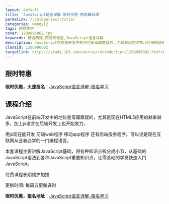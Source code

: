 ```yaml
---
layout: default
title: 'JavaScript语言详解-限时优惠-网易精品课'
permalink: /:categories/:title/
categories: wangyi2
tags: 网易提供
cover: 1208996802.jpg
keywords: 精选网课,网易云课堂,JavaScript语言详解
description: JavaScript在前端开发中的地位是毋庸置疑的，尤其是现在HTML5应用的越来越多，加上js语言在后端开发上也开始发
classid: 1208996802
targetlink: https://study.163.com/course/introduction/1208996802.htm?share=1&shareId=1025206652&utm_campaign=share&utm_medium=iphoneShare&utm_source=&utm_u=1025206652
---
```


## 限时特惠

**限时优惠，火速报名**：[JavaScript语言详解-报名学习](https://study.163.com/course/introduction/1208996802.htm?share=1&shareId=1025206652&utm_campaign=share&utm_medium=iphoneShare&utm_source=&utm_u=1025206652)

## 课程介绍

JavaScript在前端开发中的地位是毋庸置疑的，尤其是现在HTML5应用的越来越多，加上js语言在后端开发上也开始发力，

用js现在能开发 前端web程序 移动app程序 还有后端服务程序。可以说是现在互联网从业者必学的一门编程语言。

本套课程主要讲解JavaScript基础，将各种知识点拆分成小节，从基础的JavaScript语法到各种JavaScript重要知识点，让零基础的学员快速入门JavaScript。



付费课程长期维护加推

更新时间: 每周五更新课时

**限时优惠，报名地址**：[JavaScript语言详解-报名学习](https://study.163.com/course/introduction/1208996802.htm?share=1&shareId=1025206652&utm_campaign=share&utm_medium=iphoneShare&utm_source=&utm_u=1025206652)

